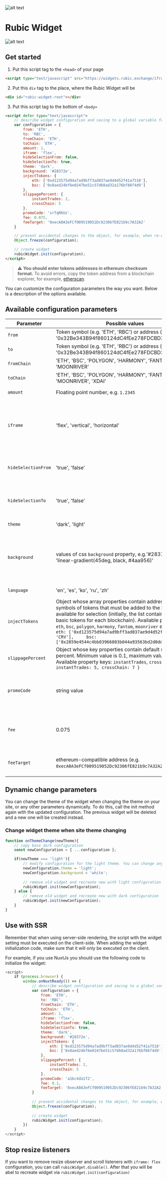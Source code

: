![alt text](https://github.com/Cryptorubic/rubic-frontend/blob/master/src/assets/images/rubic-logo.svg "Rubic — Multichain DeFi platform")

# Rubic Widget


![alt text](https://github.com/Cryptorubic/rubic-widget/blob/master/src/assets/iframe.png "")


## Get started

1. Put this script tag to the `<head>` of your page 
```html
<script type="text/javascript" src="https://widgets.rubic.exchange/iframe/bundle.min.js"></script>
```

2. Put this `div` tag to the place, where the Rubic Widget will be
```html
<div id="rubic-widget-root"></div>
```

3. Put this script tag to the bottom of `<body>`
```html
<script defer type="text/javascript">
    // describe widget configuration and saving to a global variable for future use
    var configuration = {
        from: 'ETH',
        to: 'RBC',
        fromChain: 'ETH',
        toChain: 'ETH',
        amount: 1,
        iframe: 'flex',
        hideSelectionFrom: false,
        hideSelectionTo: true,
        theme: 'dark',
        background: '#28372e',
        injectTokens: {
            eth: ['0xd123575d94a7ad9bff3ad037ae9d4d52f41a7518'],
            bsc: ['0x8aed24bf6e0247be51c57d68ad32a176bf86f4d9']
        },
        slippagePercent: {
            instantTrades: 2,
            crossChain: 5
        },
        promoCode: 'srTqRKUz',
        fee: 0.075,
        feeTarget: '0xecA0A3eFCf009519052Dc92306fE821b9c7A32A2'
    }

    // prevent accidental changes to the object, for example, when re-creating a widget for another theme
    Object.freeze(configuration);

    // create widget
    rubicWidget.init(configuration);
</script>
```

> ⚠️ **You should enter tokens addresses in ethereum checksum format.** To avoid errors, copy the token address from a blockchain explorer, for example, [etherscan](https://etherscan.io/).

You can customize the configuration parameters the way you want. Below is a description of the options available.

## Available configuration parameters

| Parameter           | Possible values                                                                                                                                                                                                                                                                                                                                                                                                                                 | Default                                                                                                                 | Description                                                                                                                                                                                                             |
|---------------------|-------------------------------------------------------------------------------------------------------------------------------------------------------------------------------------------------------------------------------------------------------------------------------------------------------------------------------------------------------------------------------------------------------------------------------------------------|-------------------------------------------------------------------------------------------------------------------------|-------------------------------------------------------------------------------------------------------------------------------------------------------------------------------------------------------------------------|
| `from`              | Token symbol (e.g. 'ETH', 'RBC') or address (e.g. '0x32Be343B94f860124dC4fEe278FDCBD38C102D88')                                                                                                                                                                                                                                                                                                                                                 | `ETH`                                                                                                                   | Can be used to specify tokens to trade.                                                                                                                                                                                 |
| `to`                | Token symbol (e.g. 'ETH', 'RBC') or address (e.g. '0x32Be343B94f860124dC4fEe278FDCBD38C102D88')                                                                                                                                                                                                                                                                                                                                                 | `RBC`                                                                                                                   | Can be used to specify tokens to trade.                                                                                                                                                                                 |
| `fromChain`         | 'ETH', 'BSC', 'POLYGON', 'HARMONY', 'FANTOM', 'MOONRIVER'                                                                                                                                                                                                                                                                                                                                                                                       | `ETH`                                                                                                                   | Can be used to specify chain to trade.                                                                                                                                                                                  |
| `toChain`           | 'ETH', 'BSC', 'POLYGON', 'HARMONY', 'FANTOM', 'MOONRIVER', 'XDAI'                                                                                                                                                                                                                                                                                                                                                                               | `ETH`                                                                                                                   | Can be used to specify chain to trade.                                                                                                                                                                                  |
| `amount`            | Floating point number, e.g. `1.2345`                                                                                                                                                                                                                                                                                                                                                                                                            | `1`                                                                                                                     | Can be used to specify base trade amount.                                                                                                                                                                               |
| `iframe`            | 'flex', 'vertical', 'horizontal'                                                                                                                                                                                                                                                                                                                                                                                                                | `flex`                                                                                                                  | Can be used to specify widget appearance. flex -- the widget adjusts to the rubic-widget-rootcontainer size: if the width of the container is less than 1180px, then the widget is vertical, otherwise it is horizontal |
| `hideSelectionFrom` | 'true', 'false'                                                                                                                                                                                                                                                                                                                                                                                                                                 | `false`                                                                                                                 | Allows you to block the selection of tokens on the form. Thus, it will be possible to exchange only the tokens specified in the parameters.                                                                             |
| `hideSelectionTo`   | 'true', 'false'                                                                                                                                                                                                                                                                                                                                                                                                                                 | `true`                                                                                                                  | Allows you to block the selection of tokens on the form. Thus, it will be possible to exchange only the tokens specified in the parameters.                                                                             |
| `theme`             | 'dark', 'light'                                                                                                                                                                                                                                                                                                                                                                                                                                 | `dark`                                                                                                                  | Can be used to specify the theme of the visual design.                                                                                                                                                                  |
| `background`        | values of css `background` property, e.g.'#28372e', 'white', 'linear-gradient(45deg, black, #4aa956)'                                                                                                                                                                                                                                                                                                                                           | `linear-gradient(45deg, black, #4aa956)` with dark theme, `linear-gradient(45deg, #4aa956 20%, white)` with light theme | Allows you to set the background in widget outside the trade form.                                                                                                                                                      |
| `language`          | 'en', 'es', 'ko', 'ru', 'zh'                                                                                                                                                                                                                                                                                                                                                                                                                    | `en`                                                                                                                    | Allows you to set widget language.                                                                                                                                                                                      |
| `injectTokens`      | Object whose array properties contain addresses or symbols of tokens that must be added to the list of tokens available for selection (initially, the list contains only a few basic tokens for each blockchain). Available property keys: `eth`, `bsc`, `polygon`, `harmony`, `fantom`, `moonriver`  e.g.  ``` {     eth: ['0xd123575d94a7ad9bff3ad037ae9d4d52f41a7518', 'CRV'],     bsc: ['0x2859e4544c4bb03966803b044a93563bd2d0dd4d'] } ``` | `{}`                                                                                                                    | Allows you to add your tokens to the tokens selection list inside widget.                                                                                                                                               |
| `slippagePercent`   | Object whose key properties contain default slippage percent. Minimum value is 0.1, maximum value is 50. Available property keys: `instantTrades`, `crossChain`, e.g. ```{ instantTrades: 5, crossChain: 7 }```                                                                                                                                                                                                                                 | `{}`                                                                                                                    | Allows you to set default slippage for Instant Trades and Multi-Chain swaps.                                                                                                                                            |
| `promoCode`         | string value                                                                                                                                                                                                                                                                                                                                                                                                                                    | not set                                                                                                                 | Referal program promo code. Not required. If set, properties fee and feeTarget must be set. More details: https://rubic.exchange/referral .                                                                             |
| `fee`               | 0.075                                                                                                                                                                                                                                                                                                                                                                                                                                           | not set                                                                                                                 | Allows you to charge fee from every swap, means fee percent (e.g. 0.1 is 0.1%). Not required. If not set, swaps will be without fee. If set, property feeTarget must be set too.                                        |
| `feeTarget`         | ethereum-compatible address (e.g. `0xecA0A3eFCf009519052Dc92306fE821b9c7A32A2`)                                                                                                                                                                                                                                                                                                                                                                 | not set                                                                                                                 | Target address to charge fee to. Not required if fee property not set. If set, property fee must be set too.                                                                                                            |


## Dynamic change parameters
You can change the theme of the widget when changing the theme on your site, or any other parameters dynamically.
To do this, call the init method again with the updated configuration. The previous widget will be deleted and a new one will be created instead.

### Change widget theme when site theme changing
```javascript
function onThemeChange(newTheme){
    // copy base dark configuration
    const newConfiguration = { ...configuration };

    if(newTheme === 'light'){
        // modify configuration for the light theme. You can change any properties
        newConfiguration.theme = 'light';
        newConfiguration.background = 'white';
        
        // remove old widget and recreate new with light configuration
        rubicWidget.init(newConfiguration);
    } else {
        // remove old widget and recreate new with dark configuration
        rubicWidget.init(newConfiguration);
    }
}
```

## Use with SSR
Remember that when using server-side rendering, the script with the widget setting must be executed on the client-side. When adding the widget initialization code, make sure that it will only be executed on the client.

For example, if you use NuxtJs you should use the following code to initialize the widget:

```javascript
<script>
    if (process.browser) {
        window.onNuxtReady(() => {
            // describe widget configuration and saving to a global variable for future use
            var configuration = {
                from: 'ETH',
                to: 'RBC',
                fromChain: 'ETH',
                toChain: 'ETH',
                amount: 1,
                iframe: 'flex',
                hideSelectionFrom: false,
                hideSelectionTo: true,
                theme: 'dark',
                background: '#28372e',
                injectTokens: {
                    eth: ['0xd123575d94a7ad9bff3ad037ae9d4d52f41a7518'],
                    bsc: ['0x8aed24bf6e0247be51c57d68ad32a176bf86f4d9']
                },
                slippagePercent: {
                    instantTrades: 2,
                    crossChain: 5
                },
                promoCode: 'a1bc4da1f2',
                fee: 0.1,
                feeTarget: '0xecA0A3eFCf009519052Dc92306fE821b9c7A32A2'
            }
    
            // prevent accidental changes to the object, for example, when re-creating a widget for another theme
            Object.freeze(configuration);
    
            // create widget
            rubicWidget.init(configuration);
        })
    }
</script>
```

## Stop resize listeners
If you want to remove resize observer and scroll listeners with `iframe: flex` configuration, you can call `rubicWidget.disable()`. After that you will be abel to recreate widget via `rubicWidget.init(configuration)`

